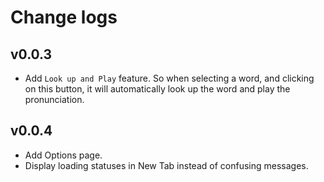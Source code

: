 # Change logs

## v0.0.3

- Add `Look up and Play` feature. So when selecting a word, and clicking on this button, it will automatically look up the word and play the pronunciation.

## v0.0.4

- Add Options page.
- Display loading statuses in New Tab instead of confusing messages.
